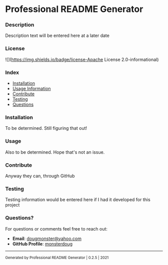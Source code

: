# Professional README Generator

### Description

Description text will be entered here at a later date


### License
![](https://img.shields.io/badge/license-Apache License 2.0-informational)


### Index

- [Installation](#installation)
- [Usage Information](#usage)
- [Contribute](#contribute)
- [Testing](#testing)
- [Questions](#questions)

### Installation

To be determined.  Still figuring that out!


### Usage

Also to be determined.  Hope that's not an issue.


### Contribute

Anyway they can, through GitHub


### Testing
Testing information would be entered here if I had it developed for this project


### Questions?
For questions or comments feel free to reach out:

* **Email**:  [dougmonster@yahoo.com](mailto:dougmonster@yahoo.com)
* **GitHub Profile**:  [monsterdoug](https://github.com/monsterdoug)



----
<sub>Generated by Professional README Generator | 0.2.5 | 2021</sub>
